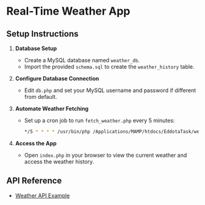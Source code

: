 # Real-Time Weather App

## Setup Instructions

1. **Database Setup**
   - Create a MySQL database named `weather_db`.
   - Import the provided `schema.sql` to create the `weather_history` table.

2. **Configure Database Connection**
   - Edit `db.php` and set your MySQL username and password if different from default.

3. **Automate Weather Fetching**
   - Set up a cron job to run `fetch_weather.php` every 5 minutes:
     ```sh
     */5 * * * * /usr/bin/php /Applications/MAMP/htdocs/EddotaTask/weather-app/fetch_weather.php
     ```

4. **Access the App**
   - Open `index.php` in your browser to view the current weather and access the weather history.

## API Reference
- [Weather API Example](https://melchior.moja.it:8085/weather-api/get_weather?lat=41.3281007&lon=139.6917) 